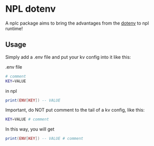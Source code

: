 # NPL dotenv

A nplc package aims to bring the advantages from the [dotenv](https://github.com/bkeepers/dotenv) to npl runtime!

## Usage

Simply add a .env file and put your kv config into it like this:

.env file

```sh
# comment
KEY=VALUE
```

in npl

```lua
print(ENV[KEY]) -- VALUE
```

Important, do NOT put comment to the tail of a kv config, like this:

```sh
KEY=VALUE # comment
```

In this way, you will get

```lua
print(ENV[KEY]) -- VALUE # comment
```
